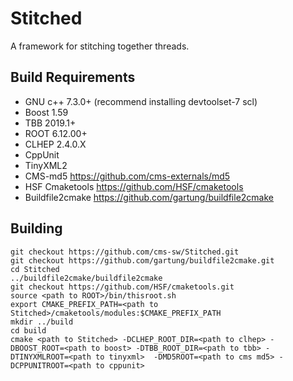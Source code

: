 # Stitched

A framework for stitching together threads.

## Build Requirements

* GNU c++ 7.3.0+ (recommend installing devtoolset-7 scl)
* Boost 1.59 
* TBB 2019.1+
* ROOT 6.12.00+
* CLHEP 2.4.0.X
* CppUnit
* TinyXML2
* CMS-md5 
https://github.com/cms-externals/md5
* HSF Cmaketools
https://github.com/HSF/cmaketools
* Buildfile2cmake
https://github.com/gartung/buildfile2cmake

## Building
```
git checkout https://github.com/cms-sw/Stitched.git
git checkout https://github.com/gartung/buildfile2cmake.git
cd Stitched
../buildfile2cmake/buildfile2cmake
git checkout https://github.com/HSF/cmaketools.git
source <path to ROOT>/bin/thisroot.sh
export CMAKE_PREFIX_PATH=<path to Stitched>/cmaketools/modules:$CMAKE_PREFIX_PATH
mkdir ../build
cd build
cmake <path to Stitched> -DCLHEP_ROOT_DIR=<path to clhep> -DBOOST_ROOT=<path to boost> -DTBB_ROOT_DIR=<path to tbb> -DTINYXMLROOT=<path to tinyxml>  -DMD5ROOT=<path to cms md5> -DCPPUNITROOT=<path to cppunit>
```

